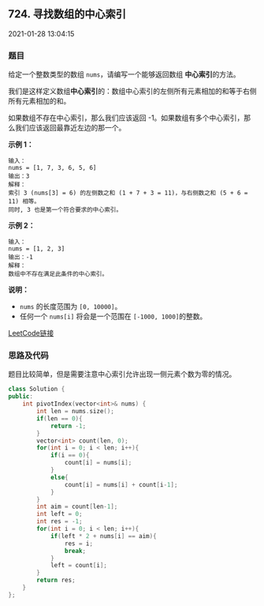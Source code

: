 ## 724. 寻找数组的中心索引

2021-01-28 13:04:15

### 题目

给定一个整数类型的数组 ``nums``，请编写一个能够返回数组 **中心索引**的方法。

我们是这样定义数组**中心索引**的：数组中心索引的左侧所有元素相加的和等于右侧所有元素相加的和。

如果数组不存在中心索引，那么我们应该返回 -1。如果数组有多个中心索引，那么我们应该返回最靠近左边的那一个。

 

**示例 1：**

```
输入：
nums = [1, 7, 3, 6, 5, 6]
输出：3
解释：
索引 3 (nums[3] = 6) 的左侧数之和 (1 + 7 + 3 = 11)，与右侧数之和 (5 + 6 = 11) 相等。
同时, 3 也是第一个符合要求的中心索引。
```

**示例 2：**

```
输入：
nums = [1, 2, 3]
输出：-1
解释：
数组中不存在满足此条件的中心索引。
```

 

**说明：**


- ``nums`` 的长度范围为 ``[0, 10000]``。
- 任何一个 ``nums[i]`` 将会是一个范围在 ``[-1000, 1000]``的整数。



[LeetCode链接](https://leetcode-cn.com/problems/find-pivot-index/)

### 思路及代码

题目比较简单，但是需要注意中心索引允许出现一侧元素个数为零的情况。

```cpp
class Solution {
public:
    int pivotIndex(vector<int>& nums) {
        int len = nums.size();
        if(len == 0){
            return -1;
        }
        vector<int> count(len, 0);
        for(int i = 0; i < len; i++){
            if(i == 0){
                count[i] = nums[i];
            }
            else{
                count[i] = nums[i] + count[i-1];
            }
        }
        int aim = count[len-1];
        int left = 0;
        int res = -1;
        for(int i = 0; i < len; i++){
            if(left * 2 + nums[i] == aim){
                res = i;
                break;
            }
            left = count[i];
        }
        return res;
    }
};
```